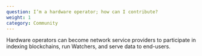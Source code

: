 ```yaml
---
question: I’m a hardware operator; how can I contribute?
weight: 1
category: Community
---
```


Hardware operators can become network service providers to participate in indexing blockchains, run Watchers, and serve data to end-users.

